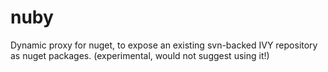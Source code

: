 nuby
====

Dynamic proxy for nuget, to expose an existing svn-backed IVY repository as nuget packages. (experimental, would not suggest using it!)
